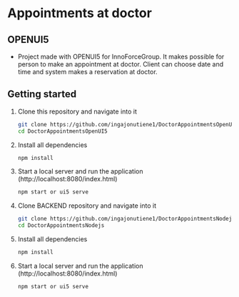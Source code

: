 # Appointments at doctor
## OPENUI5
- Project made with OPENUI5 for InnoForceGroup. 
It makes possible for person to make an appointment at doctor.
Client can choose date and time and system makes a reservation at doctor.

## Getting started
1. Clone this repository and navigate into it
    ```sh
    git clone https://github.com/ingajonutiene1/DoctorAppointmentsOpenUI5
    cd DoctorAppointmentsOpenUI5
    ```
1. Install all dependencies
    ```sh
    npm install
    ```

1. Start a local server and run the application (http://localhost:8080/index.html)
    ```sh
    npm start or ui5 serve
    ```
1. Clone BACKEND repository and navigate into it
    ```sh 
    git clone https://github.com/ingajonutiene1/DoctorAppointmentsNodejs
    cd DoctorAppointmentsNodejs
    ```
1. Install all dependencies
    ```sh
    npm install
    ```

1. Start a local server and run the application (http://localhost:8080/index.html)
    ```sh
    npm start or ui5 serve
    ```

